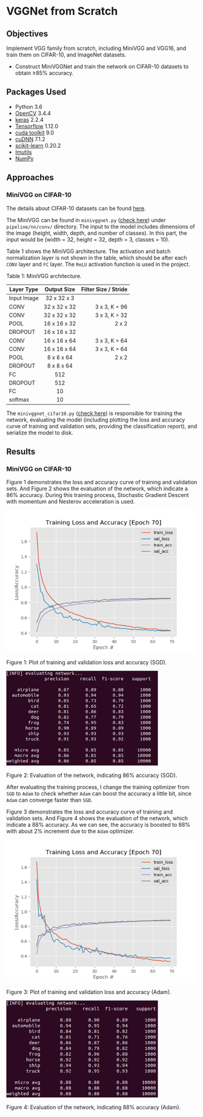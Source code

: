 # VGGNet from Scratch
## Objectives
Implement VGG family from scratch, including MiniVGG and VGG16, and train them on CIFAR-10, and ImageNet datasets.
* Construct MiniVGGNet and train the network on CIFAR-10 datasets to obtain ≥85% accuracy.

## Packages Used
* Python 3.6
* [OpenCV](https://docs.opencv.org/3.4.4/) 3.4.4
* [keras](https://keras.io/) 2.2.4
* [Tensorflow](https://www.tensorflow.org/install/) 1.12.0
* [cuda toolkit](https://developer.nvidia.com/cuda-toolkit) 9.0
* [cuDNN](https://developer.nvidia.com/cudnn) 7.1.2
* [scikit-learn](https://scikit-learn.org/stable/) 0.20.2
* [Imutils](https://github.com/jrosebr1/imutils)
* [NumPy](http://www.numpy.org/)

## Approaches
### MiniVGG on CIFAR-10
The details about CIFAR-10 datasets can be found [here](https://www.cs.toronto.edu/~kriz/cifar.html).

The MiniVGG can be found in `minivggnet.py` ([check here](https://github.com/meng1994412/VGGNet_from_scratch/blob/master/pipeline/nn/conv/minivggnet.py)) under `pipeline/nn/conv/` directory. The input to the model includes dimensions of the image (height, width, depth, and number of classes). In this part, the input would be (width = 32, height = 32, depth = 3, classes = 10).

Table 1 shows the MiniVGG architecture. The activation and batch normalization layer is not shown in the table, which should be after each `CONV` layer and `FC` layer. The `ReLU` activation function is used in the project.

Table 1: MiniVGG architecture.

| Layer Type    | Output Size     | Filter Size / Stride    |
| ------------- |:---------------:| -----------------------:|
| Input Image   | 32 x 32 x 3     |                         |
| CONV          | 32 x 32 x 32    | 3 x 3, K = 96           |
| CONV          | 32 x 32 x 32    | 3 x 3, K = 32           |
| POOL          | 16 x 16 x 32    | 2 x 2                   |
| DROPOUT       | 16 x 16 x 32    |                         |
| CONV          | 16 x 16 x 64    | 3 x 3, K = 64           |
| CONV          | 16 x 16 x 64    | 3 x 3, K = 64           |
| POOL          | 8 x 8 x 64      | 2 x 2                   |
| DROPOUT       | 8 x 8 x 64      |                         |
| FC            | 512             |                         |
| DROPOUT       | 512             |                         |
| FC            | 10              |                         |
| softmax       | 10              |                         |

The `minivggnet_cifar10.py` ([check here](https://github.com/meng1994412/VGGNet_from_scratch/blob/master/minivggnet_cifar10.py)) is responsible for training the network, evaluating the model (including plotting the loss and accuracy curve of training and validation sets, providing the classification report), and serialize the model to disk.

## Results
### MiniVGG on CIFAR-10
Figure 1 demonstrates the loss and accuracy curve of training and validation sets. And Figure 2 shows the evaluation of the network, which indicate a 86% accuracy. During this training process, Stochastic Gradient Descent with momentum and Nesterov acceleration is used.

<img src="https://github.com/meng1994412/VGGNet_from_scratch/blob/master/output/8809.png" width="500">

Figure 1: Plot of training and validation loss and accuracy (SGD).

<img src="https://github.com/meng1994412/VGGNet_from_scratch/blob/master/output/minivggnet_cifar10_evaluation_2.png" width="400">

Figure 2: Evaluation of the network, indicating 86% accuracy (SGD).

After evaluating the training process, I change the training optimizer from `SGD` to `Adam` to check whether `Adam` can boost the accuracy a little bit, since `Adam` can converge faster than `SGD`.

Figure 3 demonstrates the loss and accuracy curve of training and validation sets. And Figure 4 shows the evaluation of the network, which indicate a 88% accuracy. As we can see, the accuracy is boosted to 88% with about 2% increment due to the `Adam` optimizer.

<img src="https://github.com/meng1994412/VGGNet_from_scratch/blob/master/output/9474.png" width="500">

Figure 3: Plot of training and validation loss and accuracy (Adam).

<img src="https://github.com/meng1994412/VGGNet_from_scratch/blob/master/output/minivggnet_cifar10_evaluation_3.png" width="400">

Figure 4: Evaluation of the network, indicating 88% accuracy (Adam).
